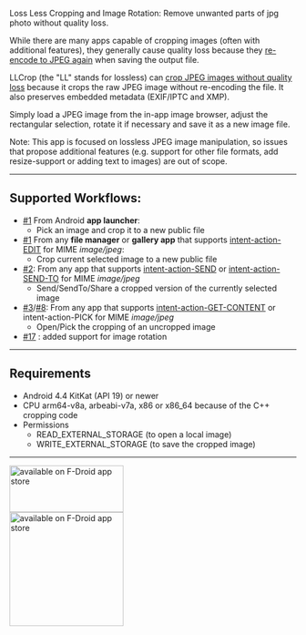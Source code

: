 Loss Less Cropping and Image Rotation: Remove unwanted parts of jpg photo without quality loss.

While there are many apps capable of cropping images (often with additional features), 
they generally cause quality loss because they 
[re-encode to JPEG again](https://en.wikipedia.org/wiki/Lossy_compression) when saving the output file.

LLCrop (the "LL" stands for lossless) can [crop JPEG images without quality loss](https://en.wikipedia.org/wiki/Lossy_compression#JPEG) 
because it crops the raw JPEG image without re-encoding the file. It also preserves embedded metadata (EXIF/IPTC and XMP).

Simply load a JPEG image from the in-app image browser, adjust the rectangular selection, rotate it if necessary and save it as a new image file.

Note: This app is focused on lossless JPEG image manipulation, so issues that propose additional 
features (e.g. support for other file formats, add resize-support or adding text to images) are out of scope.

---

## Supported Workflows:

* [#1](https://github.com/k3b/LosslessJpgCrop/issues/1) From Android **app launcher**:
    * Pick an image and crop it to a new public file
* [#1](https://github.com/k3b/LosslessJpgCrop/issues/1) From any **file manager** or **gallery app** that supports [intent-action-EDIT](https://developer.android.com/reference/android/content/Intent#ACTION_EDIT) for MIME *image/jpeg*:
	* Crop current selected image to a new public file
* [#2](https://github.com/k3b/LosslessJpgCrop/issues/2): From any app that supports [intent-action-SEND](https://developer.android.com/reference/android/content/Intent#ACTION_SEND) or [intent-action-SEND-TO](https://developer.android.com/reference/android/content/Intent#ACTION_SENDTO) for MIME *image/jpeg*
	* Send/SendTo/Share a cropped version of the currently selected image 
* [#3](https://github.com/k3b/LosslessJpgCrop/issues/3)/[#8](https://github.com/k3b/LosslessJpgCrop/issues/8): From any app that supports [intent-action-GET-CONTENT](https://developer.android.com/reference/android/content/Intent#ACTION_GET_CONTENT) or intent-action-PICK for MIME *image/jpeg*
	* Open/Pick the cropping of an uncropped image
* [#17](https://github.com/k3b/LosslessJpgCrop/issues/17) : added support for image rotation
---

## Requirements

* Android 4.4 KitKat (API 19) or newer
* CPU arm64-v8a, arbeabi-v7a, x86 or x86_64 because of the C++ cropping code
* Permissions
  * READ_EXTERNAL_STORAGE (to open a local image)
  * WRITE_EXTERNAL_STORAGE (to save the cropped image)

---

[<img src="https://github.com/k3b/APhotoManager/wiki/fdroid.png" alt="available on F-Droid app store" height="82" width="200">](https://f-droid.org/packages/de.k3b.android.lossless_jpg_crop)<br/>
[<img src="https://github.com/k3b/LosslessJpgCrop/raw/master/app/src/debug/res/drawable/qr_code_url_llcrop_fdroid.png" alt="available on F-Droid app store" height="200" width="200">](https://f-droid.org/packages/de.k3b.android.lossless_jpg_crop)
